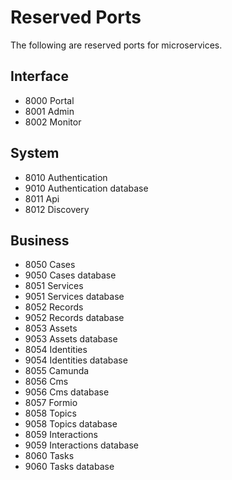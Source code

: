 # Reserved Ports

The following are reserved ports for microservices.

## Interface

- 8000 Portal
- 8001 Admin
- 8002 Monitor

## System

- 8010 Authentication
- 9010 Authentication database
- 8011 Api
- 8012 Discovery

## Business

- 8050 Cases
- 9050 Cases database
- 8051 Services
- 9051 Services database
- 8052 Records
- 9052 Records database
- 8053 Assets
- 9053 Assets database
- 8054 Identities
- 9054 Identities database
- 8055 Camunda
- 8056 Cms
- 9056 Cms database
- 8057 Formio
- 8058 Topics
- 9058 Topics database
- 8059 Interactions
- 9059 Interactions database
- 8060 Tasks
- 9060 Tasks database
